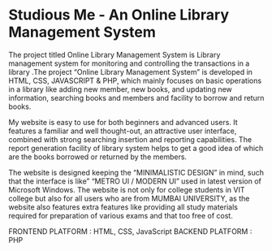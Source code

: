 # Studious Me - An Online Library Management System
The project titled Online Library Management System is Library management system for monitoring and controlling the transactions in a library .The project “Online Library Management System” is developed in HTML, CSS, JAVASCRIPT & PHP, which mainly focuses on basic operations in a library like adding new member, new books, and updating new information, searching books and members and facility to borrow and return books.

My website is easy to use for both beginners and advanced users. It features a familiar and well thought-out, an attractive user interface, combined with strong searching insertion and reporting capabilities. The report generation facility of library system helps to get a good idea of which are the books borrowed or returned by the members.

The website is designed keeping the “MINIMALISTIC DESIGN” in mind, such that the interface is like” “METRO UI / MODERN UI” used in latest version of Microsoft Windows. The website is not only for college students in VIT college but also for all users who are from MUMBAI UNIVERSITY, as the website also features extra features like providing all study materials required for preparation of various exams and that too free of cost.

FRONTEND PLATFORM : HTML, CSS, JavaScript
BACKEND PLATFORM : PHP
